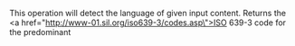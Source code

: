 This operation will detect the language of given input content. Returns the <a href=\"http://www-01.sil.org/iso639-3/codes.asp\">ISO 639-3 code</a> for the predominant 
